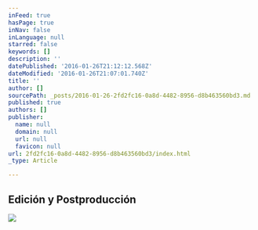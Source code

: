 ```yaml
---
inFeed: true
hasPage: true
inNav: false
inLanguage: null
starred: false
keywords: []
description: ''
datePublished: '2016-01-26T21:12:12.568Z'
dateModified: '2016-01-26T21:07:01.740Z'
title: ''
author: []
sourcePath: _posts/2016-01-26-2fd2fc16-0a8d-4482-8956-d8b463560bd3.md
published: true
authors: []
publisher:
  name: null
  domain: null
  url: null
  favicon: null
url: 2fd2fc16-0a8d-4482-8956-d8b463560bd3/index.html
_type: Article

---
```

## Edición y Postproducción
![](https://s3-us-west-2.amazonaws.com/the-grid-img/p/63debb8dc0e709b17d89a527da8c0b4bf9587b3c.jpg)